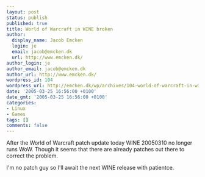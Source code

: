 ```yaml
---
layout: post
status: publish
published: true
title: World of Warcraft in WINE broken
author:
  display_name: Jacob Emcken
  login: je
  email: jacob@emcken.dk
  url: http://www.emcken.dk/
author_login: je
author_email: jacob@emcken.dk
author_url: http://www.emcken.dk/
wordpress_id: 104
wordpress_url: http://emcken.dk/wp/archives/104-world-of-warcraft-in-wine-broken.html
date: '2005-03-25 16:56:00 +0100'
date_gmt: '2005-03-25 16:56:00 +0100'
categories:
- Linux
- Games
tags: []
comments: false
---
```

After the World of Warcraft patch update today WINE 20050310 no longer runs WoW. Though it seems that there are already patches out there to correct the problem.

I'm no patch guy so I'll await the next WINE release with patientce.

